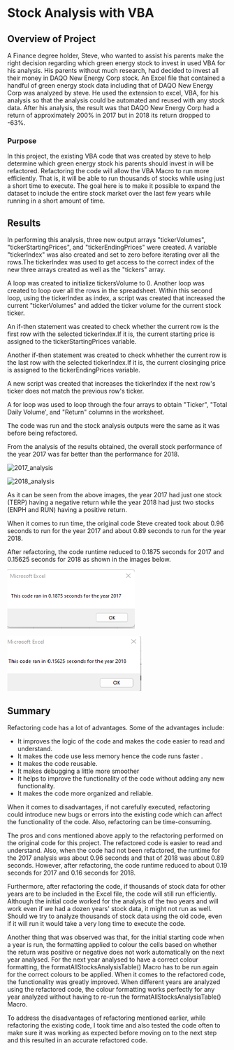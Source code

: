 # Stock Analysis with VBA
## Overview of Project 
A Finance degree holder, Steve, who wanted to assist his parents make the right decision regarding which  green energy stock to invest in used VBA for his analysis. His parents without much research, had decided to invest all their money in DAQO New Energy Corp stock. An Excel file that contained a handful of green energy stock data including that of DAQO New Energy Corp was analyzed by steve. He used the extension to excel, VBA, for his analysis so that the analysis could be automated and reused with any stock data. After his analysis, the result was that DAQO New Energy Corp had a return of approximately 200% in 2017 but in 2018 its return dropped to -63%.

### Purpose

In this project, the existing VBA code that was created by steve to help determine which green energy stock his parents should invest in will be refactored. Refactoring the code will allow the VBA Macro to run more efficiently. That is, it will be able to run thousands of stocks while using just a short time to execute. The goal here is to make it possible to expand the dataset to include the entire stock market over the last few years while running in a short amount of time.  


## Results

In performing this analysis, three new output arrays "tickerVolumes", "tickerStartingPrices", and "tickerEndingPrices" were created. A variable "tickerIndex" was also created and set to zero before iterating over all the rows.The tickerIndex was used to get access to the correct index of the new three arrays created as well as the "tickers" array.

A loop was created to initialize tickersVolume to 0. Another loop was created to loop over all the rows in the spreadsheet. Within this second loop, using the tickerIndex as index, a script was created that increased the current "tickerVolumes" and added the ticker volume for the current stock ticker.

An if-then statement was created to check whether the current row is the first row with the selected tickerIndex.If it is, the current starting price is assigned to the tickerStartingPrices variable. 

Another if-then statement was created to check whhether the current row is the last row with the selected tickerIndex.If it is, the current closinging price is assigned to the tickerEndingPrices variable.

A new script was created that increases the tickerIndex if the next row's ticker does not match the previous row's ticker.

A for loop was used to loop through the four arrays to obtain "Ticker", "Total Daily Volume', and "Return" columns in the worksheet. 

The code was run and the stock analysis outputs were the same as it was before being refactored. 

From the analysis of the results obtained, the overall stock performance of the year 2017 was far better than the performance for 2018. 

![2017_analysis](https://user-images.githubusercontent.com/102351522/168691875-0eb19e26-3d7b-4626-8f1e-7d6990c71240.png)


![2018_analysis](https://user-images.githubusercontent.com/102351522/168691955-5f90f1b0-847b-4eb9-a941-61db255c16c7.png)

As it can be seen from the above images, the year 2017 had just one stock (TERP) having a negative return while the year 2018 had just two stocks (ENPH and RUN) having a positive return. 

When it comes to run time, the original code Steve created took about 0.96 seconds to run for the year 2017 and about 0.89 seconds to run for the year 2018.

After refactoring, the code runtime reduced to 0.1875 seconds for 2017 and 0.15625 seconds for 2018 as shown in the images below.

![2017image](https://github.com/GerlechJen/stock-analysis/blob/main/RESOURCES/VBA_Challenge_2017.png)

![2018image](https://github.com/GerlechJen/stock-analysis/blob/main/RESOURCES/VBA_Challenge_2018.png)

## Summary 
Refactoring code has a lot of advantages. Some of the advantages include:
- It improves the logic of the code and makes the code easier to read and understand.
- It makes the code use less memory hence the code runs faster .
- It makes the code reusable.
- It makes debugging a little more smoother 
- It helps to improve the functionality of the code without adding any new functionality.
- It makes the code more organized and reliable.

When it comes to disadvantages, if not carefully executed, refactoring could introduce new bugs or errors into the existing code which can affect the functionality of the code. Also, refactoring can be time-consuming.

The pros and cons mentioned above apply to the refactoring performed on the original code for this project. The refactored code is easier to read and understand. Also, when the code had not been refactored, the runtime for the 2017 analysis was about 0.96 seconds and that of 2018 was about 0.89 seconds. However, after refactoring, the code runtime reduced to about 0.19 seconds for 2017 and 0.16 seconds for 2018.

Furthermore, after refactoring the code, if thousands of stock data for other years are to be included in the Excel file, the code will still run efficiently. Although the initial code worked for the analysis of the two years and will work even if we had a dozen years' stock data, it might not run as well. Should we try to analyze thousands of stock data using the old code, even if it will run it would take a very long time to execute the code.

Another thing that was observed was that, for the initial starting code when a year is run, the formatting applied to colour the cells based on whether the return was positive or negative does not work automatically on the next year analysed. For the next year analysed to have a correct colour formatting, the formatAllStocksAnalysisTable() Macro has to be run again for the correct colours to be applied. When it comes to the refactored code, the functionality was greatly improved. When different years are analyzed using the refactored code, the colour formatting works perfectly for any year analyzed without having to re-run the formatAllStocksAnalysisTable() Macro.

To address the disadvantages of refactoring mentioned earlier, while refactoring the existing code, I took time and also tested the code often to make sure it was working as expected before moving on to the next step and this resulted in an accurate refactored code.
